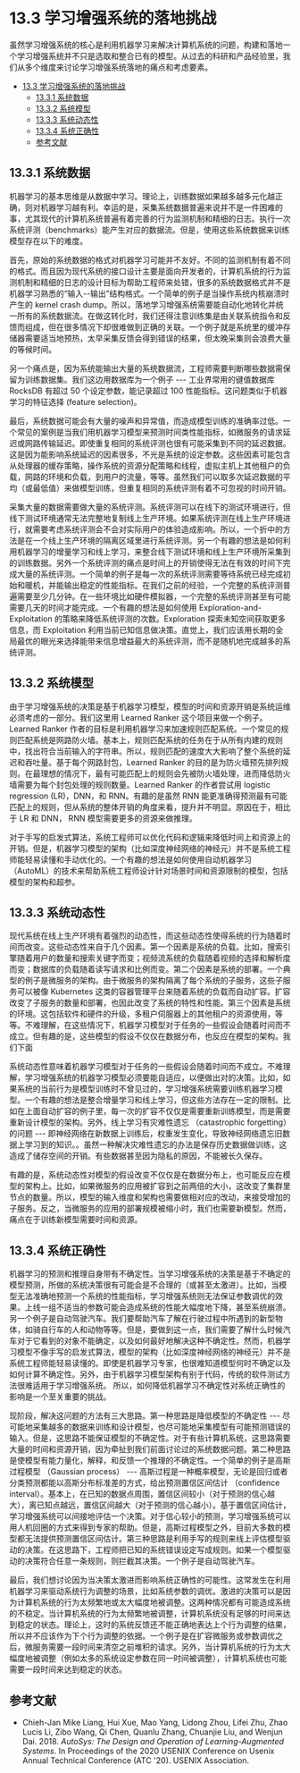 # 13.3 学习增强系统的落地挑战

虽然学习增强系统的核心是利用机器学习来解决计算机系统的问题，构建和落地一个学习增强系统并不只是选取和整合已有的模型。从过去的科研和产品经验里，我们从多个维度来讨论学习增强系统落地的痛点和考虑要素。

- [13.3 学习增强系统的落地挑战](#133-学习增强系统的落地挑战)
  - [13.3.1 系统数据](#1331-系统数据)
  - [13.3.2 系统模型](#1332-系统模型)
  - [13.3.3 系统动态性](#1333-系统动态性)
  - [13.3.4 系统正确性](#1334-系统正确性)
  - [参考文献](#参考文献)

## 13.3.1 系统数据

机器学习的基本思维是从数据中学习。理论上，训练数据如果越多越多元化越正确，则对机器学习越有利。幸运的是，采集系统数据普遍来说并不是一件困难的事，尤其现代的计算机系统普遍有着完善的行为监测机制和精细的日志。执行一次系统评测（benchmarks）能产生对应的数据流。但是，使用这些系统数据来训练模型存在以下的难度。

首先，原始的系统数据的格式对机器学习可能并不友好。不同的监测机制有着不同的格式。而且因为现代系统的接口设计主要是面向开发者的，计算机系统的行为监测机制和精细的日志的设计目标为帮助工程师来处错，很多的系统数据格式并不是机器学习熟悉的“输入--输出”结构格式。一个简单的例子是当操作系统内核崩溃时产生的 kernel crash dump。所以，落地学习增强系统需要能自动化地转化并统一所有的系统数据流。在做这转化时，我们还得注意训练集是由关联系统指令和反馈而组成，但在很多情况下却很难做到正确的关联。一个例子就是系统里的缓冲存储器需要适当地预热，太早采集反馈会得到错误的结果，但太晚采集则会浪费大量的等候时间。

另一个痛点是，因为系统能输出大量的系统数据流，工程师需要判断哪些数据需保留为训练数据集。我们这边用数据库为一个例子 --- 工业界常用的键值数据库 RocksDB 有超过 50 个设定参数，能记录超过 100 性能指标。这问题类似于机器学习的特征选择 (feature selection)。

最后，系统数据可能会有大量的噪声和异常值，而造成模型训练的准确率过低。一个常见的案例是当我们用机器学习模型来预测时间类性能指标，如微服务的请求延迟或网路传输延迟。即使重复相同的系统评测也很有可能采集到不同的延迟数据。这是因为能影响系统延迟的因素很多，不光是系统的设定参数。这些因素可能包含从处理器的缓存策略，操作系统的资源分配策略和线程，虚拟主机上其他租户的负载，网路的环境和负载，到用户的流量，等等。虽然我们可以取多次延迟数据的平均（或最低值）来做模型训练，但重复相同的系统评测有着不可忽视的时间开销。

采集大量的数据需要做大量的系统评测。系统评测可以在线下的测试环境进行，但线下测试环境通常无法完整地复制线上生产环境。如果系统评测在线上生产环境进行，就需要考虑系统评测会不会对实际用户的体验造成影响。所以，一个折中的方法是在一个线上生产环境的隔离区域里进行系统评测。另一个有趣的想法是如何利用机器学习的增量学习和线上学习，来整合线下测试环境和线上生产环境所采集到的训练数据。另外一个系统评测的痛点是时间上的开销使得无法在有效的时间下完成大量的系统评测。一个简单的例子是每一次的系统评测需要等待系统已经完成初始和暖机，并能输出稳定的性能指标。在我们之前的经验，一个完整的系统评测普遍需要至少几分钟。在一些环境比如硬件模拟器，一个完整的系统评测甚至有可能需要几天的时间才能完成。一个有趣的想法是如何使用 Exploration-and-Exploitation 的策略来降低系统评测的次数。Exploration 探索未知空间获取更多信息，而 Exploitation 利用当前已知信息做决策。直觉上，我们应该用长期的全局最优的眼光来选择能带来信息增益最大的系统评测，而不是随机地完成越多的系统评测。

## 13.3.2 系统模型

由于学习增强系统的决策是基于机器学习模型，模型的时间和资源开销是系统运维必须考虑的一部分。我们这里用 Learned Ranker 这个项目来做一个例子。Learned Ranker 作者的目标是利用机器学习来加速规则匹配系统。一个常见的规则匹配系统是网路防火墙。基本上，规则匹配系统的任务在于从所有内建的规则中，找出符合当前输入的字符串。所以，规则匹配的速度大大影响了整个系统的延迟和吞吐量。基于每个网路封包，Learned Ranker 的目的是为防火墙预先排列规则。在最理想的情况下，最有可能匹配上的规则会先被防火墙处理，进而降低防火墙需要为每个封包处理的规则数量。Learned Ranker 的作者尝试用 logistic regression (LR)，DNN，和 RNN。有趣的是虽然 RNN 能更准确得预测最有可能匹配上的规则，但从系统的整体开销的角度来看，提升并不明显。原因在于，相比于 LR 和 DNN， RNN 模型需要更多的资源来做推理。

对于手写的启发式算法，系统工程师可以优化代码和逻辑来降低时间上和资源上的开销。但是，机器学习模型的架构（比如深度神经网络的神经元）并不是系统工程师能轻易读懂和手动优化的。一个有趣的想法是如何使用自动机器学习（AutoML）的技术来帮助系统工程师设计针对场景时间和资源限制的模型，包括模型的架构和超参。

## 13.3.3 系统动态性

现代系统在线上生产环境有着强烈的动态性，而这些动态性使得系统的行为随着时间而改变。这些动态性来自于几个因素。第一个因素是系统的负载。比如，搜索引擎随着用户的数量和搜索关键字而变；视频流系统的负载随着视频的选择和解析度而变；数据库的负载随着读写请求和比例而变。第二个因素是系统的部署。一个典型的例子是微服务的架构。由于微服务的架构隔离了每个系统的子服务，这些子服务可以被像 Kubernetes 这类的容器管理平台来随着系统的负载而自动扩容。扩容改变了子服务的数量和部署，也因此改变了系统的特性和性能。第三个因素是系统的环境。这包括软件和硬件的升级，多租户伺服器上的其他租户的资源使用，等等。不难理解，在这些情况下，机器学习模型对于任务的一些假设会随着时间而不成立。但有趣的是，这些模型的假设不仅仅在数据分布，也反应在模型的架构。我们下面

系统动态性意味着机器学习模型对于任务的一些假设会随着时间而不成立。不难理解，学习增强系统的机器学习模型必须要能自适应，以便做出对的决策。比如，如果系统的当前行为是模型训练时不曾见过的，学习增强系统需要训练机器学习模型。一个有趣的想法是整合增量学习和线上学习，但这些方法存在一定的限制。比如在上面自动扩容的例子里，每一次的扩容不仅仅是需要重新训练模型，而是需要重新设计模型的架构。另外，线上学习有灾难性遗忘 （catastrophic forgetting）的问题 --- 即神经网络在新数据上训练后，权重发生变化，导致神经网络遗忘旧数据上学习到的知识。。虽然一种解决灾难性遗忘的办法是保存历史数据做训练，这造成了储存空间的开销。有些数据甚至因为隐私的原因，不能被长久保存。

有趣的是，系统动态性对模型的假设改变不仅仅是在数据分布上，也可能反应在模型的架构上。比如，如果微服务的应用被扩容到之前两倍的大小，这改变了集群里节点的数量。所以，模型的输入维度和架构也需要做相对应的改动，来接受增加的子服务。反之，当微服务的应用的部署规模被缩小时，我们也需要新模型。然而，痛点在于训练新模型需要时间和资源。

## 13.3.4 系统正确性

机器学习的预测和推理自身带有不确定性。当学习增强系统的决策是基于不确定的模型预测，所做的系统决策很有可能会是不合理的（或甚至太激进）。比如，当模型无法准确地预测一个系统的性能指标，学习增强系统则无法保证参数调优的效果。上线一组不适当的参数可能会造成系统的性能大幅度地下降，甚至系统崩溃。另一个例子是自动驾驶汽车。我们要帮助汽车了解在行驶过程中所遇到的新型物体，如骑自行车的人和动物等等。但是，要做到这一点，我们需要了解什么时候汽车对于它看到的对象不能确定，以及如何最好地解决这种不确定性。然而，机器学习模型不像手写的启发式算法，模型的架构（比如深度神经网络的神经元）并不是系统工程师能轻易读懂的。即使是机器学习专家，也很难知道模型何时不确定以及如何计算不确定性。另外，由于机器学习模型架构有别于代码，传统的软件测试方法很难适用于学习增强系统。
所以，如何降低机器学习不确定性对系统正确性的影响是一个至关重要的挑战。

现阶段，解决这问题的方法有三大思路。第一种思路是降低模型的不确定性 --- 尽可能地采集越多的数据来训练和设计模型，也尽可能地采集模型有可能预测错误的输入。但是，这思路不能保证模型的不确定性。对于有些计算机系统，这思路需要大量的时间和资源开销，因为牵扯到我们前面讨论过的系统数据问题。第二种思路是使模型有能力量化，解释，和反馈一个推理的不确定性。一个简单的例子是高斯过程模型 （Gaussian process） --- 高斯过程是一种概率模型，无论是回归或者分类预测都能以高斯分布标准差的方式，给出预测置信区间估计 （confidence interval）。基本上，在已知的数据点周围，置信区间较小（对于预测的信心越大），离已知点越远，置信区间越大（对于预测的信心越小）。基于置信区间估计，学习增强系统可以间接地评估一个决策。对于信心较小的预测，学习增强系统可以用人机回圈的方式来得到专家的帮助。但是，高斯过程模型之外，目前大多数的模型都无法提供预测置信区间估计。第三种思路是利用手写的规则来线上评估模型驱动的决策。在这思路下，工程师把已知的系统错误设定写成规则。如果一个模型驱动的决策符合任意一条规则，则拦截其决策。一个例子是自动驾驶汽车。

最后，我们想讨论因为当决策太激进而影响系统正确性的可能性。这常发生在利用机器学习来驱动系统行为调整的场景，比如系统参数的调优。激进的决策可以是因为计算机系统的行为太频繁地或太大幅度地被调整。这两种情况都有可能造成系统的不稳定。当计算机系统的行为太频繁地被调整，计算机系统没有足够的时间来达到稳定的状态。理论上，这时的系统反馈还不能正确地表达上个行为调整的结果，所以并不应该作为下个行为调整的依据。一个例子是在扩容微服务或参数调优之后，微服务需要一段时间来清空之前堆积的请求。另外，当计算机系统的行为太大幅度地被调整（例如太多的系统设定参数在同一时间被调整），计算机系统也可能需要一段时间来达到稳定的状态。

## 参考文献

- Chieh-Jan Mike Liang, Hui Xue, Mao Yang, Lidong Zhou, Lifei Zhu, Zhao Lucis Li, Zibo Wang, Qi Chen, Quanlu Zhang, Chuanjie Liu, and Wenjun Dai. 2018. *AutoSys: The Design and Operation of Learning-Augmented Systems*. In Proceedings of the 2020 USENIX Conference on Usenix Annual Technical Conference (ATC '20). USENIX Association.
